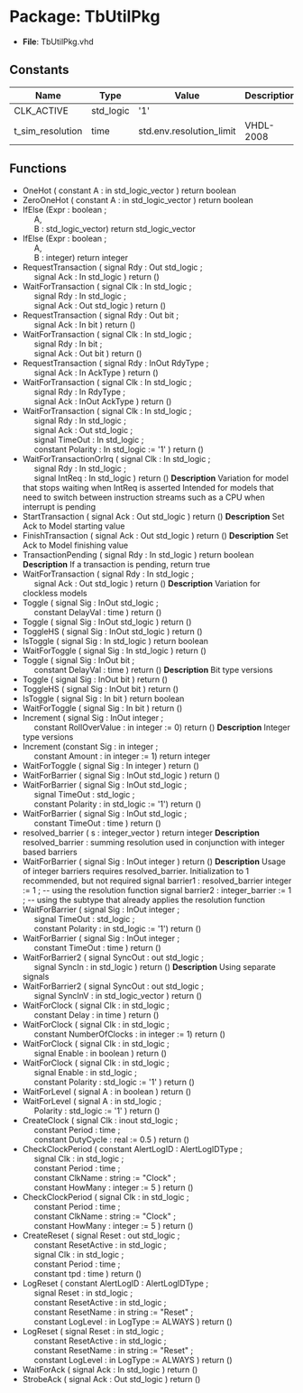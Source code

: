 # Package: TbUtilPkg

- **File**: TbUtilPkg.vhd
## Constants

| Name             | Type      | Value                     | Description |
| ---------------- | --------- | ------------------------- | ----------- |
| CLK_ACTIVE       | std_logic |  '1'                      |             |
| t_sim_resolution | time      |  std.env.resolution_limit | VHDL-2008   |
## Functions
- OneHot <font id="function_arguments">( constant A : in std_logic_vector ) </font> <font id="function_return">return boolean </font>
- ZeroOneHot <font id="function_arguments">( constant A : in std_logic_vector ) </font> <font id="function_return">return boolean </font>
- IfElse <font id="function_arguments">(Expr : boolean ;<br><span style="padding-left:20px"> A,<br><span style="padding-left:20px"> B : std_logic_vector) </font> <font id="function_return">return std_logic_vector </font>
- IfElse <font id="function_arguments">(Expr : boolean ;<br><span style="padding-left:20px"> A,<br><span style="padding-left:20px"> B : integer) </font> <font id="function_return">return integer </font>
- RequestTransaction <font id="function_arguments">( signal Rdy  : Out std_logic ;<br><span style="padding-left:20px"> signal Ack  : In  std_logic ) </font> <font id="function_return">return ()</font>
- WaitForTransaction <font id="function_arguments">( signal Clk  : In  std_logic ;<br><span style="padding-left:20px"> signal Rdy  : In  std_logic ;<br><span style="padding-left:20px"> signal Ack  : Out std_logic ) </font> <font id="function_return">return ()</font>
- RequestTransaction <font id="function_arguments">( signal Rdy  : Out bit ;<br><span style="padding-left:20px"> signal Ack  : In  bit ) </font> <font id="function_return">return ()</font>
- WaitForTransaction <font id="function_arguments">( signal Clk  : In  std_logic ;<br><span style="padding-left:20px"> signal Rdy  : In  bit ;<br><span style="padding-left:20px"> signal Ack  : Out bit ) </font> <font id="function_return">return ()</font>
- RequestTransaction <font id="function_arguments">( signal Rdy     : InOut RdyType ;<br><span style="padding-left:20px"> signal Ack     : In    AckType ) </font> <font id="function_return">return ()</font>
- WaitForTransaction <font id="function_arguments">( signal Clk      : In    std_logic ;<br><span style="padding-left:20px"> signal Rdy      : In    RdyType ;<br><span style="padding-left:20px"> signal Ack      : InOut AckType ) </font> <font id="function_return">return ()</font>
- WaitForTransaction <font id="function_arguments">( signal   Clk       : In  std_logic ;<br><span style="padding-left:20px"> signal   Rdy       : In  std_logic ;<br><span style="padding-left:20px"> signal   Ack       : Out std_logic ;<br><span style="padding-left:20px"> signal   TimeOut   : In  std_logic ;<br><span style="padding-left:20px"> constant Polarity  : In  std_logic := '1' ) </font> <font id="function_return">return ()</font>
- WaitForTransactionOrIrq <font id="function_arguments">( signal Clk     : In  std_logic ;<br><span style="padding-left:20px"> signal Rdy     : In  std_logic ;<br><span style="padding-left:20px"> signal IntReq  : In  std_logic ) </font> <font id="function_return">return ()</font>
**Description**
Variation for model that stops waiting when IntReq is assertedIntended for models that need to switch between instruction streamssuch as a CPU when interrupt is pending
- StartTransaction <font id="function_arguments">( signal Ack : Out std_logic ) </font> <font id="function_return">return ()</font>
**Description**
Set Ack to Model starting value
- FinishTransaction <font id="function_arguments">( signal Ack : Out std_logic ) </font> <font id="function_return">return ()</font>
**Description**
Set Ack to Model finishing value
- TransactionPending <font id="function_arguments">( signal Rdy : In  std_logic ) </font> <font id="function_return">return boolean </font>
**Description**
If a transaction is pending, return true
- WaitForTransaction <font id="function_arguments">( signal Rdy : In  std_logic ;<br><span style="padding-left:20px"> signal Ack : Out std_logic ) </font> <font id="function_return">return ()</font>
**Description**
Variation for clockless models
- Toggle <font id="function_arguments">( signal Sig        : InOut std_logic ;<br><span style="padding-left:20px"> constant DelayVal : time ) </font> <font id="function_return">return ()</font>
- Toggle <font id="function_arguments">( signal Sig : InOut std_logic ) </font> <font id="function_return">return ()</font>
- ToggleHS <font id="function_arguments">( signal Sig : InOut std_logic ) </font> <font id="function_return">return ()</font>
- IsToggle <font id="function_arguments">( signal Sig : In std_logic ) </font> <font id="function_return">return boolean </font>
- WaitForToggle <font id="function_arguments">( signal Sig : In std_logic ) </font> <font id="function_return">return ()</font>
- Toggle <font id="function_arguments">( signal Sig : InOut bit ;<br><span style="padding-left:20px"> constant DelayVal : time ) </font> <font id="function_return">return ()</font>
**Description**
Bit type versions
- Toggle <font id="function_arguments">( signal Sig : InOut bit ) </font> <font id="function_return">return ()</font>
- ToggleHS <font id="function_arguments">( signal Sig : InOut bit ) </font> <font id="function_return">return ()</font>
- IsToggle <font id="function_arguments">( signal Sig : In bit ) </font> <font id="function_return">return boolean </font>
- WaitForToggle <font id="function_arguments">( signal Sig : In bit ) </font> <font id="function_return">return ()</font>
- Increment <font id="function_arguments">( signal Sig : InOut integer ;<br><span style="padding-left:20px"> constant RollOverValue : in integer := 0) </font> <font id="function_return">return ()</font>
**Description**
Integer type versions
- Increment <font id="function_arguments">(constant Sig : in integer ;<br><span style="padding-left:20px"> constant Amount : in integer := 1) </font> <font id="function_return">return integer </font>
- WaitForToggle <font id="function_arguments">( signal Sig : In integer ) </font> <font id="function_return">return ()</font>
- WaitForBarrier <font id="function_arguments">( signal Sig : InOut std_logic ) </font> <font id="function_return">return ()</font>
- WaitForBarrier <font id="function_arguments">( signal Sig : InOut std_logic ;<br><span style="padding-left:20px"> signal TimeOut : std_logic ;<br><span style="padding-left:20px"> constant Polarity : in std_logic := '1') </font> <font id="function_return">return ()</font>
- WaitForBarrier <font id="function_arguments">( signal Sig : InOut std_logic ;<br><span style="padding-left:20px"> constant TimeOut : time ) </font> <font id="function_return">return ()</font>
- resolved_barrier <font id="function_arguments">( s : integer_vector ) </font> <font id="function_return">return integer </font>
**Description**
resolved_barrier : summing resolution used in conjunction with integer based barriers
- WaitForBarrier <font id="function_arguments">( signal Sig : InOut integer ) </font> <font id="function_return">return ()</font>
**Description**
Usage of integer barriers requires resolved_barrier. Initialization to 1 recommended, but not required  signal barrier1 : resolved_barrier integer := 1 ;     -- using the resolution function  signal barrier2 : integer_barrier := 1 ;              -- using the subtype that already applies the resolution function
- WaitForBarrier <font id="function_arguments">( signal Sig : InOut integer ;<br><span style="padding-left:20px"> signal TimeOut : std_logic ;<br><span style="padding-left:20px"> constant Polarity : in std_logic := '1') </font> <font id="function_return">return ()</font>
- WaitForBarrier <font id="function_arguments">( signal Sig : InOut integer ;<br><span style="padding-left:20px"> constant TimeOut : time ) </font> <font id="function_return">return ()</font>
- WaitForBarrier2 <font id="function_arguments">( signal SyncOut : out std_logic ;<br><span style="padding-left:20px"> signal SyncIn : in  std_logic ) </font> <font id="function_return">return ()</font>
**Description**
Using separate signals
- WaitForBarrier2 <font id="function_arguments">( signal SyncOut : out std_logic ;<br><span style="padding-left:20px"> signal SyncInV : in  std_logic_vector ) </font> <font id="function_return">return ()</font>
- WaitForClock <font id="function_arguments">( signal Clk : in std_logic ;<br><span style="padding-left:20px">  constant Delay : in time ) </font> <font id="function_return">return ()</font>
- WaitForClock <font id="function_arguments">( signal Clk : in std_logic ;<br><span style="padding-left:20px">  constant NumberOfClocks : in integer := 1) </font> <font id="function_return">return ()</font>
- WaitForClock <font id="function_arguments">( signal Clk : in std_logic ;<br><span style="padding-left:20px">  signal Enable : in boolean ) </font> <font id="function_return">return ()</font>
- WaitForClock <font id="function_arguments">( signal Clk : in std_logic ;<br><span style="padding-left:20px">  signal Enable : in std_logic ;<br><span style="padding-left:20px"> constant Polarity : std_logic := '1' ) </font> <font id="function_return">return ()</font>
- WaitForLevel <font id="function_arguments">( signal A : in boolean ) </font> <font id="function_return">return ()</font>
- WaitForLevel <font id="function_arguments">( signal A : in std_logic ;<br><span style="padding-left:20px"> Polarity : std_logic := '1' ) </font> <font id="function_return">return ()</font>
- CreateClock <font id="function_arguments">( signal   Clk        : inout std_logic ;<br><span style="padding-left:20px"> constant Period     : time ;<br><span style="padding-left:20px"> constant DutyCycle  : real := 0.5 ) </font> <font id="function_return">return ()</font>
- CheckClockPeriod <font id="function_arguments">( constant AlertLogID : AlertLogIDType ;<br><span style="padding-left:20px"> signal   Clk        : in  std_logic ;<br><span style="padding-left:20px"> constant Period     : time ;<br><span style="padding-left:20px"> constant ClkName    : string := "Clock" ;<br><span style="padding-left:20px"> constant HowMany    : integer := 5 ) </font> <font id="function_return">return ()</font>
- CheckClockPeriod <font id="function_arguments">( signal   Clk        : in  std_logic ;<br><span style="padding-left:20px"> constant Period     : time ;<br><span style="padding-left:20px"> constant ClkName    : string := "Clock" ;<br><span style="padding-left:20px"> constant HowMany    : integer := 5 ) </font> <font id="function_return">return ()</font>
- CreateReset <font id="function_arguments">( signal   Reset       : out std_logic ;<br><span style="padding-left:20px"> constant ResetActive : in  std_logic ;<br><span style="padding-left:20px"> signal   Clk         : in  std_logic ;<br><span style="padding-left:20px"> constant Period      :     time ;<br><span style="padding-left:20px"> constant tpd         :     time ) </font> <font id="function_return">return ()</font>
- LogReset <font id="function_arguments">( constant AlertLogID  : AlertLogIDType ;<br><span style="padding-left:20px"> signal   Reset       : in  std_logic ;<br><span style="padding-left:20px"> constant ResetActive : in  std_logic ;<br><span style="padding-left:20px"> constant ResetName   : in  string := "Reset" ;<br><span style="padding-left:20px"> constant LogLevel    : in  LogType := ALWAYS ) </font> <font id="function_return">return ()</font>
- LogReset <font id="function_arguments">( signal   Reset       : in  std_logic ;<br><span style="padding-left:20px"> constant ResetActive : in  std_logic ;<br><span style="padding-left:20px"> constant ResetName   : in  string := "Reset" ;<br><span style="padding-left:20px"> constant LogLevel    : in  LogType := ALWAYS ) </font> <font id="function_return">return ()</font>
- WaitForAck <font id="function_arguments">( signal Ack : In  std_logic ) </font> <font id="function_return">return ()</font>
- StrobeAck <font id="function_arguments">( signal Ack : Out std_logic ) </font> <font id="function_return">return ()</font>
